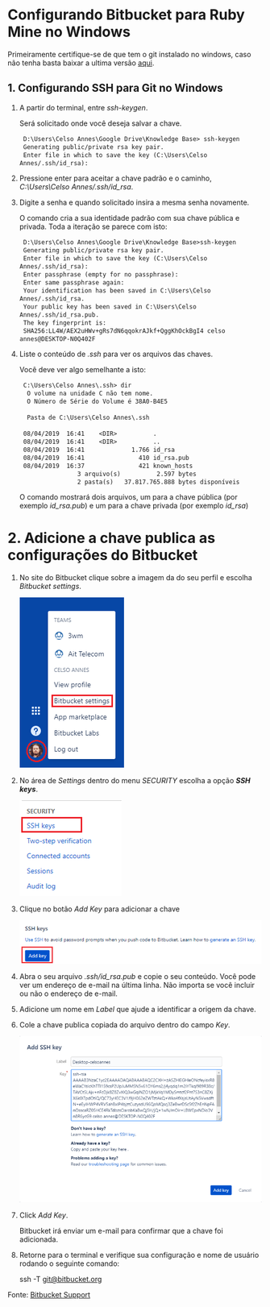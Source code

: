 # Configurando Bitbucket para Ruby Mine no Windows

Primeiramente certifique-se de que tem o git instalado no windows, caso não tenha basta baixar a ultima versão [aqui](https://git-scm.com/).

## 1. Configurando SSH para Git no Windows
1. A partir do terminal, entre _ssh-keygen_.

    Será solicitado onde você deseja salvar a chave.
    
        D:\Users\Celso Annes\Google Drive\Knowledge Base> ssh-keygen
        Generating public/private rsa key pair.
        Enter file in which to save the key (C:\Users\Celso Annes/.ssh/id_rsa):
        
1. Pressione enter para aceitar a chave padrão e o caminho, _C:\Users\Celso Annes/.ssh/id_rsa_.

1. Digite a senha e quando solicitado insira a mesma senha novamente.

    O comando cria a sua identidade padrão com sua chave pública e privada. Toda a iteração se parece com isto:

        D:\Users\Celso Annes\Google Drive\Knowledge Base>ssh-keygen
        Generating public/private rsa key pair.
        Enter file in which to save the key (C:\Users\Celso Annes/.ssh/id_rsa):
        Enter passphrase (empty for no passphrase):
        Enter same passphrase again:
        Your identification has been saved in C:\Users\Celso Annes/.ssh/id_rsa.
        Your public key has been saved in C:\Users\Celso Annes/.ssh/id_rsa.pub.
        The key fingerprint is:
        SHA256:LL4W/AEX2uHWv+gRs7dN6qqokrAJkf+QggKhOckBgI4 celso annes@DESKTOP-N0Q402F

1. Liste o conteúdo de _.ssh_ para ver os arquivos das chaves.

    Você deve ver algo semelhante a isto:
    
        C:\Users\Celso Annes\.ssh> dir
         O volume na unidade C não tem nome.
         O Número de Série do Volume é 38A0-B4E5
        
         Pasta de C:\Users\Celso Annes\.ssh
        
        08/04/2019  16:41    <DIR>          .
        08/04/2019  16:41    <DIR>          ..
        08/04/2019  16:41             1.766 id_rsa
        08/04/2019  16:41               410 id_rsa.pub
        08/04/2019  16:37               421 known_hosts
                       3 arquivo(s)          2.597 bytes
                       2 pasta(s)   37.817.765.888 bytes disponíveis

    O comando mostrará dois arquivos, um para a chave pública (por exemplo _id_rsa.pub_) e um para a chave privada (por exemplo _id_rsa_)
    
# 2. Adicione a chave publica as configurações do Bitbucket

1. No site do Bitbucket clique sobre a imagem da do seu perfil e escolha _Bitbucket settings_.

    ![Bitbucket Settings](./images/bitbucket_account_user.png)

1. No área de _Settings_ dentro do menu _SECURITY_ escolha a opção **_SSH keys_**.

    ![Bitbucket SSH Key](./images/bitbucket_account_user_ssh-keys.png)
    
1. Clique no botão _Add Key_ para adicionar a chave

    ![Bitbucket Add Key](./images/bitbucket_account_user_add_ssh_key.png)

1. Abra o seu arquivo _.ssh/id_rsa.pub_ e copie o seu conteúdo. Você pode ver um endereço de e-mail na última linha. Não importa se você incluir ou não o endereço de e-mail.

1. Adicione um nome em _Label_ que ajude a identificar a origem da chave.

1. Cole a chave publica copiada do arquivo dentro do campo _Key_.

    ![Bitbucket Add Key](./images/bitbucket_account_user_add_ssh_key2.png)
    
1. Click _Add Key_.

    Bitbucket irá enviar um e-mail para confirmar que a chave foi adicionada.

1. Retorne para o terminal e verifique sua configuração e nome de usuário rodando o seguinte comando:


    ssh -T git@bitbucket.org
 
Fonte: [Bitbucket Support](https://confluence.atlassian.com/bitbucket/set-up-an-ssh-key-728138079.html#SetupanSSHkey-ssh1)